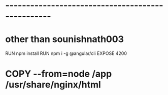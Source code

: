 # -------------------------------------------------
# other than sounishnath003
RUN npm install
RUN npm i -g @angular/cli
EXPOSE 4200

# COPY --from=node /app /usr/share/nginx/html